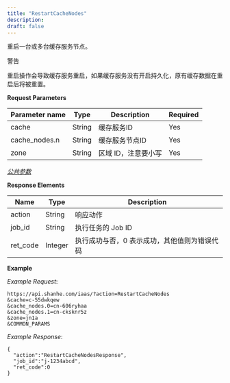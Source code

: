 ```yaml
---
title: "RestartCacheNodes"
description: 
draft: false
---
```




重启一台或多台缓存服务节点。

警告

重启操作会导致缓存服务重启，如果缓存服务没有开启持久化，原有缓存数据在重启后将被重置。

**Request Parameters**

| Parameter name | Type | Description | Required |
| --- | --- | --- | --- |
| cache | String | 缓存服务ID | Yes |
| cache_nodes.n | String | 缓存服务节点ID | Yes |
| zone | String | 区域 ID，注意要小写 | Yes |

[_公共参数_](../../../parameters/)

**Response Elements**

| Name | Type | Description |
| --- | --- | --- |
| action | String | 响应动作 |
| job_id | String | 执行任务的 Job ID |
| ret_code | Integer | 执行成功与否，0 表示成功，其他值则为错误代码 |

**Example**

_Example Request_:

```
https://api.shanhe.com/iaas/?action=RestartCacheNodes
&cache=c-55dwkqew
&cache_nodes.0=cn-606ryhaa
&cache_nodes.1=cn-cksknr5z
&zone=jn1a
&COMMON_PARAMS
```

_Example Response_:

```
{
  "action":"RestartCacheNodesResponse",
  "job_id":"j-1234abcd",
  "ret_code":0
}
```

